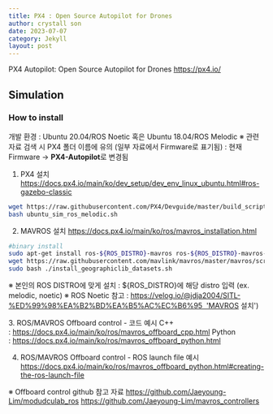 ```yaml
---
title: PX4 : Open Source Autopilot for Drones
author: crystall son
date: 2023-07-07
category: Jekyll
layout: post
---
```

PX4 Autopilot: Open Source Autopilot for Drones
https://px4.io/

## Simulation

### How to install
개발 환경 : Ubuntu 20.04/ROS Noetic 혹은 Ubuntu 18.04/ROS Melodic
※ 관련 자료 검색 시 PX4 폴더 이름에 유의 (일부 자료에서 Firmware로 표기됨) : 현재 Firmware → **PX4-Autopilot**로 변경됨

1. PX4 설치
https://docs.px4.io/main/ko/dev_setup/dev_env_linux_ubuntu.html#ros-gazebo-classic
```bash
wget https://raw.githubusercontent.com/PX4/Devguide/master/build_scripts/ubuntu_sim_ros_melodic.sh
bash ubuntu_sim_ros_melodic.sh
```

2. MAVROS 설치
https://docs.px4.io/main/ko/ros/mavros_installation.html
```bash
#binary install 
sudo apt-get install ros-${ROS_DISTRO}-mavros ros-${ROS_DISTRO}-mavros-extras ros-${ROS_DISTRO}-mavros-msgs
wget https://raw.githubusercontent.com/mavlink/mavros/master/mavros/scripts/install_geographiclib_datasets.sh
sudo bash ./install_geographiclib_datasets.sh
```
※ 본인의 ROS DISTRO에 맞게 설치 : ${ROS_DISTRO}에 해당 distro 입력 (ex. melodic, noetic)
※ ROS Noetic 참고 : https://velog.io/@jdja2004/SITL-%ED%99%98%EA%B2%BD%EA%B5%AC%EC%B6%95  'MAVROS 설치')

3. ROS/MAVROS Offboard control - 코드 예시
C++ : https://docs.px4.io/main/ko/ros/mavros_offboard_cpp.html
Python : https://docs.px4.io/main/ko/ros/mavros_offboard_python.html

4. ROS/MAVROS Offboard control - ROS launch file 예시
https://docs.px4.io/main/ko/ros/mavros_offboard_python.html#creating-the-ros-launch-file

※ Offboard control github 참고 자료 
https://github.com/Jaeyoung-Lim/modudculab_ros
https://github.com/Jaeyoung-Lim/mavros_controllers
